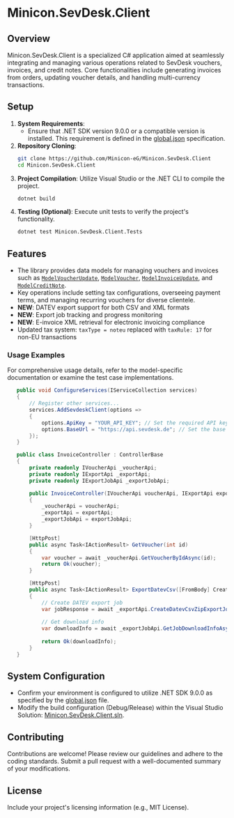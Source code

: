 # Minicon.SevDesk.Client

## Overview

Minicon.SevDesk.Client is a specialized C# application aimed at seamlessly integrating and
managing various operations related to SevDesk vouchers, invoices, and credit notes. Core
functionalities include generating invoices from orders, updating voucher details, and
handling multi-currency transactions.

## Setup

1. **System Requirements**:
	- Ensure that .NET[]() SDK version 9.0.0 or a compatible version is installed. This
	  requirement is defined in the [global.json](global.json) specification.
2. **Repository Cloning**:
   ```bash
   git clone https://github.com/Minicon-eG/Minicon.SevDesk.Client
   cd Minicon.SevDesk.Client
   ```
3. **Project Compilation**:
   Utilize Visual Studio or the .NET CLI to compile the project.
   ```bash
   dotnet build
   ```
4. **Testing (Optional)**:
   Execute unit tests to verify the project's functionality.
   ```bash
   dotnet test Minicon.SevDesk.Client.Tests
   ```

## Features

- The library provides data models for managing vouchers and invoices such as
  [`ModelVoucherUpdate`](src/Models/ModelVoucherUpdate.cs), [`ModelVoucher`](src/Models/ModelVoucher.cs),
  [`ModelInvoiceUpdate`](src/Models/ModelInvoiceUpdate.cs), and [`ModelCreditNote`](src/Models/ModelCreditNote.cs).
- Key operations include setting tax configurations, overseeing payment terms, and managing
  recurring vouchers for diverse clientele.
- **NEW**: DATEV export support for both CSV and XML formats
- **NEW**: Export job tracking and progress monitoring
- **NEW**: E-invoice XML retrieval for electronic invoicing compliance
- Updated tax system: `taxType = noteu` replaced with `taxRule: 17` for non-EU transactions

### Usage Examples

For comprehensive usage details, refer to the model-specific documentation or examine the test
case implementations.

```csharp
   public void ConfigureServices(IServiceCollection services)
   {
       // Register other services...
       services.AddSevdeskClient(options =>
       {
           options.ApiKey = "YOUR_API_KEY"; // Set the required API key
           options.BaseUrl = "https://api.sevdesk.de"; // Set the base URL if different
       });
   }
 ```

```csharp
   public class InvoiceController : ControllerBase
   {
       private readonly IVoucherApi _voucherApi;
       private readonly IExportApi _exportApi;
       private readonly IExportJobApi _exportJobApi;

       public InvoiceController(IVoucherApi voucherApi, IExportApi exportApi, IExportJobApi exportJobApi)
       {
           _voucherApi = voucherApi;
           _exportApi = exportApi;
           _exportJobApi = exportJobApi;
       }

       [HttpPost]
       public async Task<IActionResult> GetVoucher(int id)
       {
           var voucher = await _voucherApi.GetVoucherByIdAsync(id);
           return Ok(voucher);
       }

       [HttpPost]
       public async Task<IActionResult> ExportDatevCsv([FromBody] CreateDatevCsvExportRequest request)
       {
           // Create DATEV export job
           var jobResponse = await _exportApi.CreateDatevCsvZipExportJobAsync(request);
           
           // Get download info
           var downloadInfo = await _exportJobApi.GetJobDownloadInfoAsync(jobResponse.Objects.JobId);
           
           return Ok(downloadInfo);
       }
   }
```
## System Configuration

- Confirm your environment is configured to utilize .NET SDK 9.0.0 as specified by the
  [global.json](global.json) file.
- Modify the build configuration (Debug/Release) within the Visual Studio Solution:
  [Minicon.SevDesk.Client.sln](Minicon.SevDesk.Client.sln).

## Contributing

Contributions are welcome! Please review our guidelines and adhere to the coding standards.
Submit a pull request with a well-documented summary of your modifications.

## License

Include your project's licensing information (e.g., MIT License).
